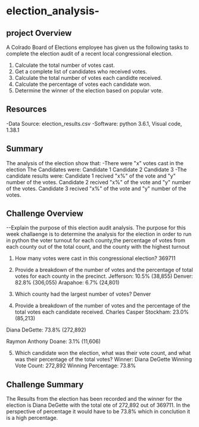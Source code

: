 # election_analysis-
## project Overview 
A Colrado Board of Elections employee has given us the following tasks to complete the election audit of a recent local congressional election.

1. Calculate the total number of votes cast.
2. Get a complete list of candidates who received votes. 
3. Calculate the total number of votes each candidte received.
4. Calculate the percentage of votes each candidate won.
5. Determine the winner of the election based on popular vote. 

## Resources
-Data Source: election_results.csv
-Software: python 3.6.1, Visual code, 1.38.1

## Summary 
The analysis of the election show that:
-There were "x" votes cast in the election 
The Candidates were:
Candidate 1 
Candidate 2
Candidate 3
-The candidate results were: 
Candidate 1 recived "x%" of the vote and "y" number of the votes.
Candidate 2 recived "x%" of the vote and "y" number of the votes.
Candidate 3 recived "x%" of the vote and "y" number of the votes.

## Challenge Overview
--Explain the purpose of this election audit analysis.
The purpose for this week challaenge is to determine the analysis for the election in order to run in python the voter turnout for each county,the percentage of votes from each county out of the total count, and the county with the highest turnout

1. How many votes were cast in this congressional election? 369711

2. Provide a breakdown of the number of votes and the percentage of total votes for each county in the precinct.
Jefferson: 10.5% (38,855)
Denver: 82.8% (306,055)
Arapahoe: 6.7% (24,801)

3. Which county had the largest number of votes? Denver

4. Provide a breakdown of the number of votes and the percentage of the total votes each candidate received.
Charles Casper Stockham: 23.0% (85,213)

Diana DeGette: 73.8% (272,892)

Raymon Anthony Doane: 3.1% (11,606)

5. Which candidate won the election, what was their vote count, and what was their percentage of the total votes? 
Winner: Diana DeGette
Winning Vote Count: 272,892
Winning Percentage: 73.8%

## Challenge Summary 
The Results from the election has been recorded and the winner for the election is Diana DeGette with the total ote of 272,892 out of 369711. In the perspective of percentage it would have to be 73.8% which in conclution it is a high percentage. 